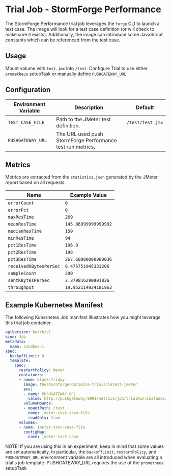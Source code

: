 # Trial Job - StormForge Performance

The StormForge Performance trial job leverages the `forge` CLI to launch a test case. The image will look for a test case definition (or will check to make sure it exists). Additionally, the image can introduce some JavaScript constants which can be referenced from the test case.

## Usage

Mount volume with `test.jmx` into `/test`. Configure Trial to use either `prometheus` setupTask or manually define `PUSHGATEWAY_URL`.

## Configuration

| Environment Variable | Description | Default |
| -------------------- | ----------- | ------- |
| `TEST_CASE_FILE`     | Path to the JMeter test definition. | `/test/test.jmx` |
| `PUSHGATEWAY_URL`    | The URL used push StormForge Performance test run metrics. | |

## Metrics

Metrics are extracted from the `statistics.json` generated by the JMeter report based on all requests.

| Name | Example Value |
| ---- | ------------- |
| `errorCount` | `0` |
| `errorPct` | `0` |
| `maxResTime` | `269` |
| `meanResTime` | `145.86999999999992` |
| `medianResTime` | `150` |
| `minResTime` | `94` |
| `pct1ResTime` | `196.9` |
| `pct2ResTime` | `198` |
| `pct3ResTime` | `267.60000000000036` |
| `receivedKBytesPerSec` | `8.475751945331206` |
| `sampleCount` | `200` |
| `sentKBytesPerSec` | `3.370816290901836` |
| `throughput` | `19.952114924181963` |

## Example Kubernetes Manifest

The following Kubernetes Job manifest illustrates how you might leverage this trial job container.

```yaml
apiVersion: batch/v1
kind: Job
metadata:
  name: sandbox-1
spec:
  backoffLimit: 0
  template:
    spec:
      restartPolicy: Never
      containers:
      - name: black-friday
        image: thestormforge/optimize-trials:latest-jmeter
        env:
        - name: PUSHGATEWAY_URL
          value: http://pushgateway:9091/metrics/job/trialRun/instance/sandbox-1
        volumeMounts:
        - mountPath: /test
          name: jmeter-test-case-file
          readOnly: true
      volumes:
      - name: jmeter-test-case-file
        configMap:
          name: jmeter-test-case
```

NOTE: If you are using this in an experiment, keep in mind that some values are set automatically. In particular, the `backoffLimit`, `restartPolicy`, and `PUSHGATEWAY_URL` environment variable are all introduced when evaluating a trial's job template.
PUSHGATEWAY_URL requires the use of the `prometheus` setupTask

